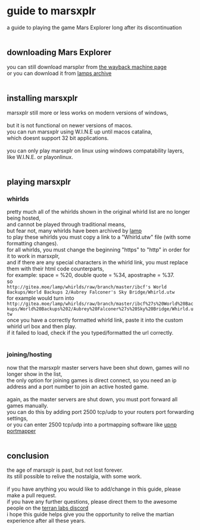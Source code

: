 # guide to marsxplr<br>
a guide to playing the game Mars Explorer long after its discontinuation<br>
<br>
## downloading Mars Explorer<br>
you can still download marsplxr from [the wayback machine page](http://web.archive.org/web/20151020124336/http://marsxplr.com/view-267)<br>
or you can download it from [lamps archive](https://gitea.moe/lamp/dat.marsxplr.com-mirror/src/branch/master/dat.marsxplr.com/222)<br>
<br>
## installing marsxplr<br>
marsxplr still more or less works on modern versions of windows,<br>
<br>
but it is not functional on newer versions of macos.<br>
you can run marsxplr using W.I.N.E up until macos catalina,<br>
which doesnt support 32 bit applications.<br>
<br>
you can only play marsxplr on linux using windows compatability layers,<br>
like W.I.N.E. or playonlinux.<br>
<br>
## playing marsxplr<br>
### whirlds<br>
pretty much all of the whirlds shown in the original whirld list are no longer being hosted,<br>
and cannot be played through traditional means,<br>
but fear not, many whirlds have been archived by [lamp](https://gitea.moe/lamp/whirlds)<br>
to play these whirlds you must copy a link to a "Whirld.utw" file (with some formatting changes).<br>
for all whirlds, you must change the beginning "https" to "http" in order for it to work in marsxplr,<br>
and if there are any special characters in the whirld link, you must replace them with their html code counterparts,<br>
for example: space = %20, double quote = %34, apostraphe = %37.<br>
so<br>
```http://gitea.moe/lamp/whirlds/raw/branch/master/ibcf's World Backups/World Backups 2/Aubrey Falconer's Sky Bridge/Whirld.utw```<br>
for example would turn into<br>
```http://gitea.moe/lamp/whirlds/raw/branch/master/ibcf%27s%20World%20Backups/World%20Backups%202/Aubrey%20Falconer%27s%20Sky%20Bridge/Whirld.utw```<br>
once you have a correctly formatted whirld link, paste it into the custom whirld url box and then play.<br>
if it failed to load, check if the you typed/formatted the url correctly.<br>
<br>
### joining/hosting<br>
now that the marsxplr master servers have been shut down, games will no longer show in the list,<br>
the only option for joining games is direct connect, so you need an ip address and a port number to join an active hosted game.<br>
<br>
again, as the master servers are shut down, you must port forward all games manually.<br>
you can do this by adding port 2500 tcp/udp to your routers port forwarding settings,<br>
or you can enter 2500 tcp/udp into a portmapping software like [upnp portmapper](https://sourceforge.net/projects/upnp-portmapper/)<br>
<br>
## conclusion<br>
the age of marsxplr is past, but not lost forever.<br>
its still possible to relive the nostalgia, with some work.<br>
<br>
if you have anything you would like to add/change in this guide, please make a pull request.<br>
if you have any further questions, please direct them to the awesome people on the [terran labs discord](https://discord.gg/dxTFZRM)<br>
i hope this guide helps give you the opportunity to relive the martian experience after all these years.
